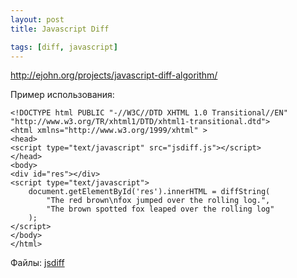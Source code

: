 ```yaml
---
layout: post
title: Javascript Diff

tags: [diff, javascript]
---
```


http://ejohn.org/projects/javascript-diff-algorithm/

Пример использования:

    <!DOCTYPE html PUBLIC "-//W3C//DTD XHTML 1.0 Transitional//EN" "http://www.w3.org/TR/xhtml1/DTD/xhtml1-transitional.dtd">
    <html xmlns="http://www.w3.org/1999/xhtml" >
    <head>
    <script type="text/javascript" src="jsdiff.js"></script>
    </head>
    <body>
    <div id="res"></div>
    <script type="text/javascript">
        document.getElementById('res').innerHTML = diffString(
            "The red brown\nfox jumped over the rolling log.",
            "The brown spotted fox leaped over the rolling log"
        );
    </script>
    </body>
    </html>

Файлы: [jsdiff](/images/wp/jsdiff.zip)

